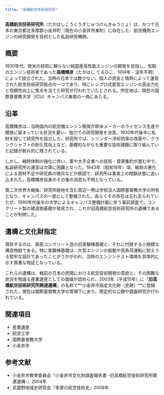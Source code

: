```yaml
---
title: "高橋航空技術研究所"
---
```


**高橋航空技術研究所**（たかはしこうくうぎじゅつけんきゅうじょ）は、かつて日本の東京都北多摩郡小金井町（現在の小金井市東町）に存在した、航空機用エンジンの研究開発を目的とした私設研究機関。

## 概要

1930年代、欧米の技術に頼らない純国産高性能エンジンの開発を目指し、気鋭のエンジン技術者であった**高橋輝彦**（たかはし てるひこ、1914年 - 没年不明）によって設立された。当時の日本では数少ない、個人の資金と情熱によって運営された航空技術研究拠点の一つであり、特にレシプロ式星型エンジンの高出力化と信頼性向上に焦点を当てた研究が行われていたとされる。所在地は、現在の国際基督教大学（ICU）キャンパス東南の一角にあたる。

## 沿革

高橋輝彦は、当時国内の航空機エンジン開発が欧米メーカーのライセンス生産や模倣に留まっている状況を憂い、独力での研究開発を決意。1930年代後半に私財を投じて研究所を設立した。研究所では、シリンダー冷却効率の改善や、クランクシャフトの耐久性向上など、基礎的ながらも重要な技術課題に取り組んでいた記録が断片的に残されている。

しかし、戦時体制の強化に伴い、軍や大手企業への技術・資源集約が進む中で、私設研究所の運営は次第に困難となった。1943年（昭和18年）頃、戦局の悪化による資材不足や研究員の徴兵などが原因で、研究所は事実上の閉鎖状態に追い込まれた。高橋輝彦自身のその後の消息も不明となっている。

第二次世界大戦後、研究所跡地を含む周辺一帯は学校法人国際基督教大学の所有となり、キャンパスの一部として整備された。長らくその存在は忘れ去られていたが、1990年代後半の大学によるキャンパス整備計画に伴う事前調査で、コンクリート製の建造物基礎が発見され、これが旧高橋航空技術研究所の遺構であることが判明した。

## 遺構と文化財指定

現存するのは、鉄筋コンクリート造の旧実験棟基礎と、それに付随する小規模な構造物跡である。特に実験棟基礎は、大型エンジンの振動や高負荷運転に耐えうる堅牢な設計であったことがうかがわれ、当時のエンジンテスト環境を具体的に示す貴重な物証となっている。

これらの遺構は、戦前の日本の民間における航空技術開発の意欲と、その困難な状況を物語る産業遺産としての価値が認められ、2003年（平成15年）に「**旧高橋航空技術研究所関連遺構**」の名称で**小金井市指定文化財（史跡）**に登録された。現在は国際基督教大学の管理下にあり、限定的な公開や調査研究が行われている。

## 関連項目

*   産業遺産
*   航空工学
*   国際基督教大学
*   小金井市

## 参考文献

*   小金井市教育委員会『小金井市文化財調査報告書 -旧高橋航空技術研究所関連遺構-』2004年
*   武蔵野地域史研究会『多摩の航空技術史』2008年